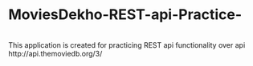 # MoviesDekho-REST-api-Practice-
<br>
This application is created for practicing REST api functionality over api http://api.themoviedb.org/3/
